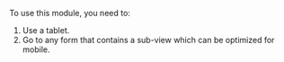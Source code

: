 To use this module, you need to:

1. Use a tablet.
1. Go to any form that contains a sub-view which can be optimized for mobile.
